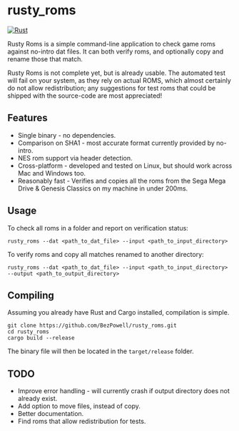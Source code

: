 # rusty_roms
[![Rust](https://github.com/BezPowell/rusty_roms/actions/workflows/rust.yml/badge.svg?branch=main)](https://github.com/BezPowell/rusty_roms/actions/workflows/rust.yml)

Rusty Roms is a simple command-line application to check game roms against no-intro dat files. It can both verify roms, and optionally copy and rename those that match.

Rusty Roms is not complete yet, but is already usable. The automated test will fail on your system, as they rely on actual ROMS, which almost certainly do not allow redistribution; any suggestions for test roms that could be shipped with the source-code are most appreciated!

## Features
- Single binary - no dependencies.
- Comparison on SHA1 - most accurate format currently provided by no-intro.
- NES rom support via header detection.
- Cross-platform - developed and tested on Linux, but should work across Mac and Windows too.
- Reasonably fast - Verifies and copies all the roms from the Sega Mega Drive & Genesis Classics on my machine in under 200ms.

## Usage
To check all roms in a folder and report on verification status:
```
rusty_roms --dat <path_to_dat_file> --input <path_to_input_directory>
```
To verify roms and copy all matches renamed to another directory:
```
rusty_roms --dat <path_to_dat_file> --input <path_to_input_directory> --output <path_to_output_directory>
```
## Compiling
Assuming you already have Rust and Cargo installed, compilation is simple.
```
git clone https://github.com/BezPowell/rusty_roms.git
cd rusty_roms
cargo build --release
```
The binary file will then be located in the `target/release` folder.

## TODO
- Improve error handling - will currently crash if output directory does not already exist.
- Add option to move files, instead of copy.
- Better documentation.
- Find roms that allow redistribution for tests.